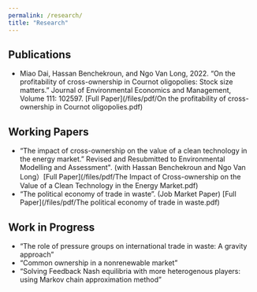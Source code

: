 ```yaml
---
permalink: /research/
title: "Research"
---
```


## Publications

* Miao Dai, Hassan Benchekroun, and Ngo Van Long, 2022. “On the profitability of cross-ownership in Cournot oligopolies: Stock size matters.” Journal of Environmental Economics and Management, Volume 111: 102597. [Full Paper](/files/pdf/On the profitability of cross-ownership in Cournot oligopolies.pdf)


## Working Papers

* “The impact of cross-ownership on the value of a clean technology in the energy market.” Revised and Resubmitted to Environmental Modelling and Assessment". (with Hassan Benchekroun and Ngo Van Long）[Full Paper](/files/pdf/The Impact of Cross-ownership on the Value of a Clean Technology in the Energy Market.pdf)
* “The political economy of trade in waste”. (Job Market Paper) [Full Paper](/files/pdf/The political economy of trade in waste.pdf)

## Work in Progress

* “The role of pressure groups on international trade in waste: A gravity approach” 
* “Common ownership in a nonrenewable market” 
* “Solving Feedback Nash equilibria with more heterogenous players: using Markov chain approximation method” 



